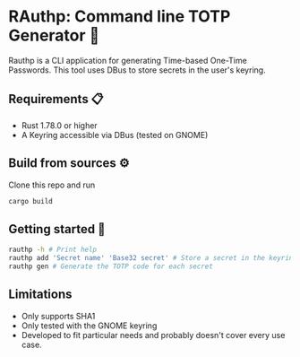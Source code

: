 # RAuthp: Command line TOTP Generator 🔑

Rauthp is a CLI application for generating Time-based One-Time Passwords.
This tool uses DBus to store secrets in the user's keyring.

## Requirements 📋

- Rust 1.78.0 or higher
- A Keyring accessible via DBus (tested on GNOME)

## Build from sources ⚙️

Clone this repo and run

```sh
cargo build
```

## Getting started 🚀

```sh
rauthp -h # Print help
rauthp add 'Secret name' 'Base32 secret' # Store a secret in the keyring
rauthp gen # Generate the TOTP code for each secret
```

## Limitations

- Only supports SHA1
- Only tested with the GNOME keyring
- Developed to fit particular needs and probably doesn't cover every use case.
